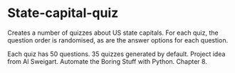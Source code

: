 # State-capital-quiz
Creates a number of quizzes about US state capitals. For each quiz, the question order is randomised, as are the answer options for each question.

Each quiz has 50 questions. 35 quizzes generated by default. Project idea from Al Sweigart. Automate the Boring Stuff with Python. Chapter 8.
